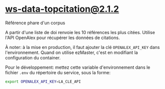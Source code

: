 # ws-data-topcitation@2.1.2

Référence phare d'un corpus

A partir d'une liste de doi renvoie les 10 références les plus citées.
Utilise l'API OpenAlex pour récupérer les données de citations.

À noter: à la mise en production, il faut ajouter la clé `OPENALEX_API_KEY` dans l'environnement. Quand on utilise ezMaster, c'est en
modifiant la configuration du container.

Pour le développement: mettez cette variable d'environnement dans le fichier
`.env` du répertoire du service, sous la forme:

```sh
export OPENALEX_API_KEY=LA_CLE_API
```